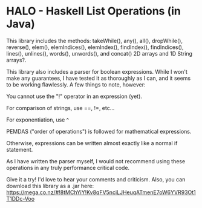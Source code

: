 HALO - Haskell List Operations (in Java)
====
This library includes the methods: takeWhile(), any(), all(), dropWhile(), reverse(), elem(), elemIndices(), elemIndex(), findIndex(), findIndices(), lines(), unlines(), words(), unwords(), and concat() 2D arrays and 1D String arrays?.

This library also includes a parser for boolean expressions. While I won't make any guarantees, I have tested it as thoroughly as I can, and it seems to be working flawlessly. A few things to note, however:

You cannot use the "!" operator in an expression (yet).

For comparison of strings, use ==, !=, etc...

For exponentiation, use ^

PEMDAS ("order of operations") is followed for mathematical expressions.

Otherwise, expressions can be written almost exactly like a normal if statement.

As I have written the parser myself, I would not recommend using these operations in any truly performance critical code.

Give it a try! I'd love to hear your comments and criticism. Also, you can download this library as a .jar here: https://mega.co.nz/#!8tMChYiY!Kv8qFV5nciLJHeuqATmenE7oW6YVR93Ot1T1DDc-Voo
